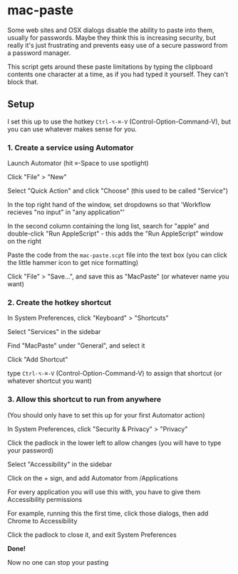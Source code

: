 # mac-paste

Some web sites and OSX dialogs disable the ability to paste into them, usually for passwords.
Maybe they think this is increasing security, but really it's just frustrating and prevents easy use of a secure password from a password manager.

This script gets around these paste limitations by typing the clipboard contents one character at a time, as if you had typed it yourself.
They can't block that.


## Setup

I set this up to use the hotkey `Ctrl-⌥-⌘-V` (Control-Option-Command-V), but you can use whatever makes sense for you.


### 1. Create a service using Automator

Launch Automator (hit `⌘`-Space to use spotlight)

Click "File" > "New"

Select "Quick Action" and click "Choose" (this used to be called "Service")

In the top right hand of the window, set dropdowns so that 'Workflow recieves "no input" in "any application"'

In the second column containing the long list, search for "apple" and double-click "Run AppleScript" - this adds the "Run AppleScript" window on the right

Paste the code from the `mac-paste.scpt` file into the text box (you can click the little hammer icon to get nice formatting)

Click "File" > "Save...", and save this as "MacPaste" (or whatever name you want)


### 2. Create the hotkey shortcut

In System Preferences, click "Keyboard" > "Shortcuts"

Select "Services" in the sidebar

Find "MacPaste" under "General", and select it

Click "Add Shortcut"

type `Ctrl-⌥-⌘-V` (Control-Option-Command-V) to assign that shortcut (or whatever shortcut you want)


### 3. Allow this shortcut to run from anywhere

(You should only have to set this up for your first Automator action)

In System Preferences, click "Security & Privacy" > "Privacy"

Click the padlock in the lower left to allow changes (you will have to type your password)

Select "Accessibility" in the sidebar

Click on the + sign, and add Automator from /Applications

For every application you will use this with, you have to give them Accessibility permissions

For example, running this the first time, click those dialogs, then add Chrome to Accessibility

Click the padlock to close it, and exit System Preferences

**Done!**

Now no one can stop your pasting

